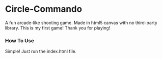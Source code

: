# Circle-Commando
A fun arcade-like shooting game. Made in html5 canvas with no third-party library.
This is my first game! Thank you for playing!

### How To Use
Simple! Just run the index.html file.
